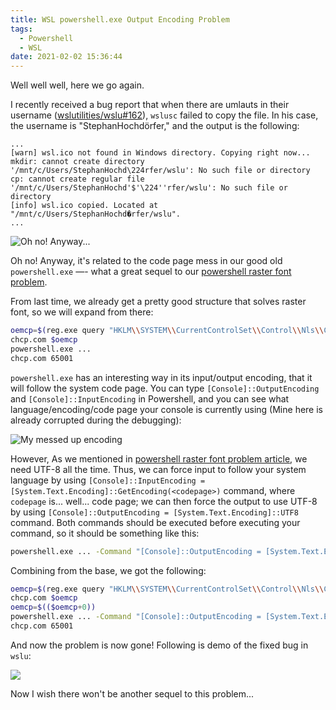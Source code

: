 ```yaml
---
title: WSL powershell.exe Output Encoding Problem
tags:
  - Powershell
  - WSL
date: 2021-02-02 15:36:44
---
```


Well well well, here we go again.

I recently received a bug report that when there are umlauts in their username ([wslutilities/wslu#162](https://github.com/wslutilities/wslu/issues/162)), `wslusc` failed to copy the file. In his case, the username is "StephanHochdörfer," and the output is the following:
```
...
[warn] wsl.ico not found in Windows directory. Copying right now...
mkdir: cannot create directory '/mnt/c/Users/StephanHochd\224rfer/wslu': No such file or directory
cp: cannot create regular file '/mnt/c/Users/StephanHochd'$'\224''rfer/wslu': No such file or directory
[info] wsl.ico copied. Located at "/mnt/c/Users/StephanHochd�rfer/wslu".
...
```

![Oh no! Anyway...](https://cdn.patrickwu.space/memes/oh-no-anyway.jpeg)

Oh no! Anyway, it's related to the code page mess in our good old `powershell.exe` —- what a great sequel to our [powershell raster font problem](https://patrickwu.space/2019/08/03/wsl-powershell-raster-font-problem/).

From last time, we already get a pretty good structure that solves raster font, so we will expand from there:

```bash
oemcp=$(reg.exe query "HKLM\\SYSTEM\\CurrentControlSet\\Control\\Nls\\CodePage" /v OEMCP 2>&1 | sed -n 3p | sed -e 's|\r||g' | grep -o '[[:digit:]]*')
chcp.com $oemcp
powershell.exe ... 
chcp.com 65001
```

`powershell.exe` has an interesting way in its input/output encoding, that it will follow the system code page. You can type `[Console]::OutputEncoding` and `[Console]::InputEncoding` in Powershell, and you can see what language/encoding/code page your console is currently using (Mine here is already corrupted during the debugging):

![My messed up encoding](https://cdn.patrickwu.space/posts/dev/wsl/wsl-winps-encoding-1.png)

However, As we mentioned in [powershell raster font problem article](https://patrickwu.space/2019/08/03/wsl-powershell-raster-font-problem/), we need UTF-8 all the time. Thus, we can force input to follow your system language by using `[Console]::InputEncoding = [System.Text.Encoding]::GetEncoding(<codepage>)` command, where `codepage` is... well... code page; we can then force the output to use UTF-8 by using `[Console]::OutputEncoding = [System.Text.Encoding]::UTF8` command. Both commands should be executed before executing your command, so it should be something like this:

```bash
powershell.exe ... -Command "[Console]::OutputEncoding = [System.Text.Encoding]::UTF8; [Console]::InputEncoding = [System.Text.Encoding]::GetEncoding(<codepage>); <command>"
```

Combining from the base, we got the following:

```bash
oemcp=$(reg.exe query "HKLM\\SYSTEM\\CurrentControlSet\\Control\\Nls\\CodePage" /v OEMCP 2>&1 | sed -n 3p | sed -e 's|\r||g' | grep -o '[[:digit:]]*')
chcp.com $oemcp
oemcp=$(($oemcp+0))
powershell.exe ... -Command "[Console]::OutputEncoding = [System.Text.Encoding]::UTF8; [Console]::InputEncoding = [System.Text.Encoding]::GetEncoding($cp); <command>"
chcp.com 65001
```

And now the problem is now gone! Following is demo of the fixed bug in `wslu`:

![](https://cdn.patrickwu.space/posts/dev/wsl/wsl-winps-encoding-2.png)

Now I wish there won't be another sequel to this problem...
